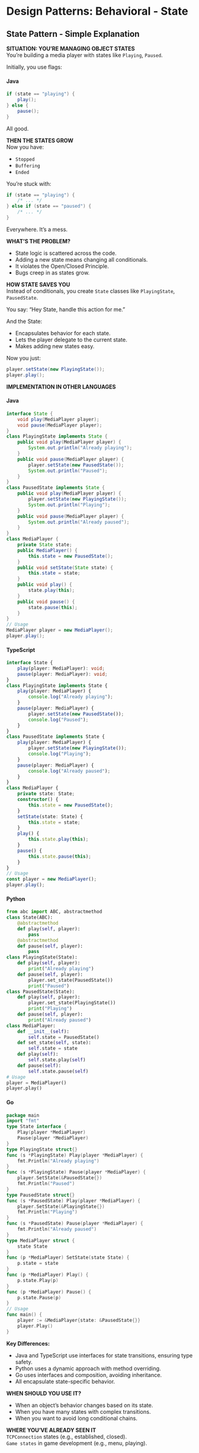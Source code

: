 # Design Patterns: Behavioral - State

## State Pattern - Simple Explanation

**SITUATION: YOU’RE MANAGING OBJECT STATES**  
You’re building a media player with states like `Playing`, `Paused`. 

Initially, you use flags: 

#### Java
```java
if (state == "playing") { 
    play(); 
} else { 
    pause(); 
}
``` 

All good.

**THEN THE STATES GROW**  
Now you have:  
- `Stopped`  
- `Buffering`  
- `Ended`  

You’re stuck with: 
```java
if (state == "playing") { 
    /* ... */ 
} else if (state == "paused") { 
    /* ... */ 
}
``` 
Everywhere. It’s a mess.

**WHAT’S THE PROBLEM?**  
- State logic is scattered across the code.  
- Adding a new state means changing all conditionals.  
- It violates the Open/Closed Principle.  
- Bugs creep in as states grow.

**HOW STATE SAVES YOU**  
Instead of conditionals, you create `State` classes like `PlayingState`, `PausedState`. 

You say: “Hey State, handle this action for me.” 

And the State:  
- Encapsulates behavior for each state.  
- Lets the player delegate to the current state.  
- Makes adding new states easy.  

Now you just: 
```java
player.setState(new PlayingState()); 
player.play();
```

**IMPLEMENTATION IN OTHER LANGUAGES**

#### Java  
```java  
interface State {  
    void play(MediaPlayer player);  
    void pause(MediaPlayer player);  
}  
class PlayingState implements State {  
    public void play(MediaPlayer player) {  
        System.out.println("Already playing");  
    }  
    public void pause(MediaPlayer player) {  
        player.setState(new PausedState());  
        System.out.println("Paused");  
    }  
}  
class PausedState implements State {  
    public void play(MediaPlayer player) {  
        player.setState(new PlayingState());  
        System.out.println("Playing");  
    }  
    public void pause(MediaPlayer player) {  
        System.out.println("Already paused");  
    }  
}  
class MediaPlayer {  
    private State state;  
    public MediaPlayer() {  
        this.state = new PausedState();  
    }  
    public void setState(State state) {  
        this.state = state;  
    }  
    public void play() {  
        state.play(this);  
    }  
    public void pause() {  
        state.pause(this);  
    }  
}  
// Usage  
MediaPlayer player = new MediaPlayer();  
player.play();  
```

#### TypeScript  
```typescript  
interface State {  
    play(player: MediaPlayer): void;  
    pause(player: MediaPlayer): void;  
}  
class PlayingState implements State {  
    play(player: MediaPlayer) {  
        console.log("Already playing");  
    }  
    pause(player: MediaPlayer) {  
        player.setState(new PausedState());  
        console.log("Paused");  
    }  
}  
class PausedState implements State {  
    play(player: MediaPlayer) {  
        player.setState(new PlayingState());  
        console.log("Playing");  
    }  
    pause(player: MediaPlayer) {  
        console.log("Already paused");  
    }  
}  
class MediaPlayer {  
    private state: State;  
    constructor() {  
        this.state = new PausedState();  
    }  
    setState(state: State) {  
        this.state = state;  
    }  
    play() {  
        this.state.play(this);  
    }  
    pause() {  
        this.state.pause(this);  
    }  
}  
// Usage  
const player = new MediaPlayer();  
player.play();  
```

#### Python  
```python  
from abc import ABC, abstractmethod  
class State(ABC):  
    @abstractmethod  
    def play(self, player):  
        pass  
    @abstractmethod  
    def pause(self, player):  
        pass  
class PlayingState(State):  
    def play(self, player):  
        print("Already playing")  
    def pause(self, player):  
        player.set_state(PausedState())  
        print("Paused")  
class PausedState(State):  
    def play(self, player):  
        player.set_state(PlayingState())  
        print("Playing")  
    def pause(self, player):  
        print("Already paused")  
class MediaPlayer:  
    def __init__(self):  
        self.state = PausedState()  
    def set_state(self, state):  
        self.state = state  
    def play(self):  
        self.state.play(self)  
    def pause(self):  
        self.state.pause(self)  
# Usage  
player = MediaPlayer()  
player.play()  
```

#### Go  
```go  
package main  
import "fmt"  
type State interface {  
    Play(player *MediaPlayer)  
    Pause(player *MediaPlayer)  
}  
type PlayingState struct{}  
func (s *PlayingState) Play(player *MediaPlayer) {  
    fmt.Println("Already playing")  
}  
func (s *PlayingState) Pause(player *MediaPlayer) {  
    player.SetState(&PausedState{})  
    fmt.Println("Paused")  
}  
type PausedState struct{}  
func (s *PausedState) Play(player *MediaPlayer) {  
    player.SetState(&PlayingState{})  
    fmt.Println("Playing")  
}  
func (s *PausedState) Pause(player *MediaPlayer) {  
    fmt.Println("Already paused")  
}  
type MediaPlayer struct {  
    state State  
}  
func (p *MediaPlayer) SetState(state State) {  
    p.state = state  
}  
func (p *MediaPlayer) Play() {  
    p.state.Play(p)  
}  
func (p *MediaPlayer) Pause() {  
    p.state.Pause(p)  
}  
// Usage  
func main() {  
    player := &MediaPlayer{state: &PausedState{}}  
    player.Play()  
}  
```

**Key Differences:**  
- Java and TypeScript use interfaces for state transitions, ensuring type safety.  
- Python uses a dynamic approach with method overriding.  
- Go uses interfaces and composition, avoiding inheritance.  
- All encapsulate state-specific behavior.

**WHEN SHOULD YOU USE IT?**  
- When an object’s behavior changes based on its state.  
- When you have many states with complex transitions.  
- When you want to avoid long conditional chains.

**WHERE YOU’VE ALREADY SEEN IT**  
`TCPConnection` states (e.g., established, closed).  
`Game states` in game development (e.g., menu, playing).